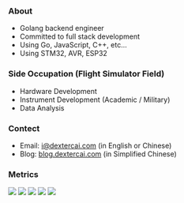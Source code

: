 

### About
- Golang backend engineer
- Committed to full stack development
- Using Go, JavaScript, C++, etc...
- Using STM32, AVR, ESP32

### Side Occupation (Flight Simulator Field)
- Hardware Development
- Instrument Development (Academic / Military)
- Data Analysis
 
### Contect
- Email: i@dextercai.com (in English or Chinese)
- Blog: [blog.dextercai.com](http://blog.dextercai.com) (in Simplified Chinese)

### Metrics

![](https://github-profile-summary-cards.vercel.app/api/cards/profile-details?username=dextercai&theme=default)
![](https://github-profile-summary-cards.vercel.app/api/cards/repos-per-language?username=dextercai&theme=default)
![](https://github-profile-summary-cards.vercel.app/api/cards/most-commit-language?username=dextercai&theme=default)
![](https://github-profile-summary-cards.vercel.app/api/cards/stats?username=dextercai&theme=default)
![](https://github-profile-summary-cards.vercel.app/api/cards/productive-time?username=dextercai&theme=default)
